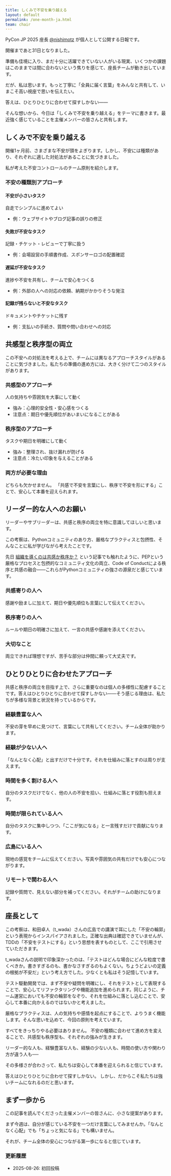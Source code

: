 ```yaml
---
title: しくみで不安を乗り越える
layout: default
permalink: /one-month-ja.html
team: chair
---
```


PyCon JP 2025 座長 [@nishimotz](https://d.nishimotz.com/aboutme) が個人として公開する日報です。

開催まであと31日となりました。

準備も佳境に入り、まだ十分に活躍できていない人がいる現実、いくつかの課題はこのままでは間に合わないという焦りを感じて、座長チームが動き出しています。

だが、私は思います。もっと丁寧に「全員に届く言葉」をみんなと共有して、いまこそ高い視座で思いを伝えたい。

答えは、ひとりひとりに合わせて探すしかない——

そんな想いから、今日は「しくみで不安を乗り越える」をテーマに書きます。最近強く感じていることを主催メンバーの皆さんと共有します。

## しくみで不安を乗り越える

開催1ヶ月前、さまざまな不安が頭をよぎります。しかし、不安には種類があり、それぞれに適した対処法があることに気づきました。

私が考えた不安コントロールのチーム原則を紹介します。

### 不安の種類別アプローチ

#### 不安が小さいタスク
自走でシンプルに進めてよい
- 例：ウェブサイトやブログ記事の誤りの修正

#### 失敗が不安なタスク
記録・チケット・レビューで丁寧に扱う
- 例：会場設営の手順書作成、スポンサーロゴの配置確認

#### 遅延が不安なタスク
進捗や不安を共有し、チームで安心をつくる
- 例：外部の人への対応の依頼、納期がかかりそうな発注

#### 記録が残らないと不安なタスク
ドキュメントやチケットに残す
- 例：支払いの手続き、質問や問い合わせへの対応

## 共感型と秩序型の両立

この不安への対処法を考える上で、チームには異なるアプローチスタイルがあることに気づきました。私たちの準備の進め方には、大きく分けて二つのスタイルがあります。

### 共感型のアプローチ

人の気持ちや雰囲気を大事にして動く

- 強み：心理的安全性・安心感をつくる
- 注意点：期日や優先順位があいまいになることがある

### 秩序型のアプローチ

タスクや期日を明確にして動く

- 強み：整理され、抜け漏れが防げる
- 注意点：冷たい印象を与えることがある

### 両方が必要な理由

どちらも欠かせません。
「共感で不安を言葉にし、秩序で不安を形にする」ことで、安心して本番を迎えられます。

## リーダー的な人へのお願い

リーダーやサブリーダーは、共感と秩序の両立を特に意識してほしいと思います。

この考察は、Pythonコミュニティのあり方、厳格なプラクティスと包摂性、そんなことに私が学びながら考えたことです。

先日 [組織を導くのは共感か秩序か？](https://note.com/24motz/n/ndec5a4415340) という記事でも触れたように、PEPという厳格なプロセスと包摂的なコミュニティ文化の両立、Code of Conductによる秩序と共感の融合——これらがPythonコミュニティの強さの源泉だと感じています。

### 共感寄りの人へ

感謝や励ましに加えて、期日や優先順位も言葉にして伝えてください。

### 秩序寄りの人へ

ルールや期日の明確さに加えて、一言の共感や感謝を添えてください。

### 大切なこと

両立できれば理想ですが、苦手な部分は仲間に頼って大丈夫です。

## ひとりひとりに合わせたアプローチ

共感と秩序の両立を目指す上で、さらに重要なのは個人の多様性に配慮することです。答えはひとりひとりに合わせて探すしかない——そう感じる理由は、私たちが多様な背景と状況を持っているからです。

### 経験豊富な人へ

不安の芽を早めに見つけて、言葉にして共有してください。チーム全体が助かります。

### 経験が少ない人へ

「なんとなく心配」と出すだけで十分です。それを仕組みに落とすのは周りが支えます。

### 時間を多く割ける人へ

自分のタスクだけでなく、他の人の不安を拾い、仕組みに落とす役割も担えます。

### 時間が限られている人へ

自分のタスクに集中しつつ、「ここが気になる」と一言残すだけで貢献になります。

### 広島にいる人へ

現地の感覚をチームに伝えてください。写真や雰囲気の共有だけでも安心につながります。

### リモートで関わる人へ

記録や質問で、見えない部分を補ってください。それがチームの助けになります。

## 座長として

この考察は、和田卓人（t_wada）さんの広島での講演で耳にした「不安の輪郭」という表現からインスパイアされました。正確な出典は確認できていませんが、TDDの「不安をテストにする」という思想を表すものとして、ここで引用させていただきます。

t_wadaさんの説明で印象深かったのは、「テストはどんな場合にどんな粒度で書くべきか。書きすぎるのも、書かなさすぎるのもよくない。ちょうどよいの定義の根拠が不安だ」という考え方でした。少なくとも私はそう記憶しています。

テスト駆動開発では、まず不安や疑問を明確にし、それをテストとして表現することで、安心してリファクタリングや機能追加を進められます。同じように、チーム運営においても不安の輪郭をなぞり、それを仕組みに落とし込むことで、安心して本番に向かえるのではないかと考えました。

厳格なプラクティスは、人の気持ちや感情を起点にすることで、よりうまく機能します。そんな思いを込めて、今回の原則を考えています。

すべてをきっちりやる必要はありません。
不安の種類に合わせて進め方を変えることで、共感型も秩序型も、それぞれの強みが生きます。

リーダー的な人も、経験豊富な人も、経験の少ない人も、時間の使い方や関わり方が違う人も──

その多様さが合わさって、私たちは安心して本番を迎えられると信じています。

答えはひとりひとりに合わせて探すしかない。
しかし、だからこそ私たちは強いチームになれるのだと思います。

## まず一歩から

この記事を読んでくださった主催メンバーの皆さんに、小さな提案があります。

まず今週は、自分が感じている不安を一つだけ言葉にしてみませんか。「なんとなく心配」でも「ちょっと気になる」でも構いません。

それが、チーム全体の安心につながる第一歩になると信じています。

### 更新履歴

- 2025-08-26: 初回投稿

